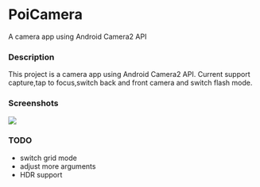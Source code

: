 # PoiCamera
A camera app using Android Camera2 API
### Description
This project is a camera app using Android Camera2 API.
Current support capture,tap to focus,switch back and front camera and switch flash mode.

### Screenshots
![](http://7xrqmj.com1.z0.glb.clouddn.com/device-2016-07-31-215411.png)

### TODO
+ switch grid mode
+ adjust more arguments
+ HDR support

